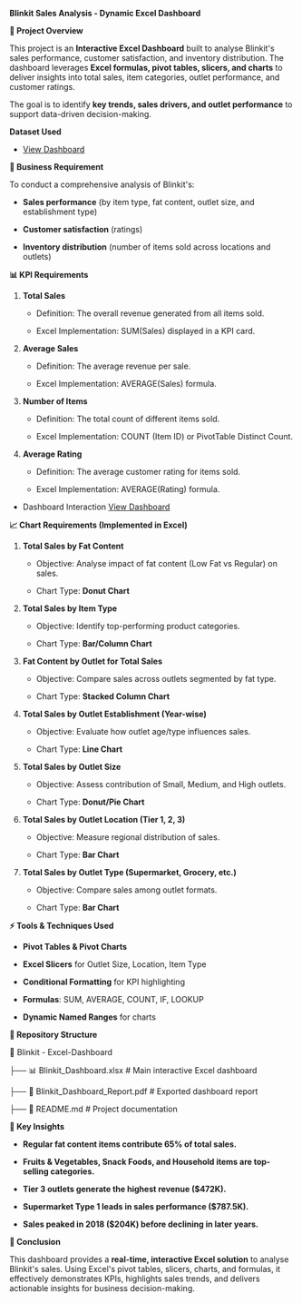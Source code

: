 **Blinkit Sales Analysis - Dynamic Excel Dashboard**

**📌 Project Overview**

This project is an **Interactive Excel Dashboard** built to analyse
Blinkit's sales performance, customer satisfaction, and inventory
distribution. The dashboard leverages **Excel formulas, pivot tables,
slicers, and charts** to deliver insights into total sales, item
categories, outlet performance, and customer ratings.

The goal is to identify **key trends, sales drivers, and outlet
performance** to support data-driven decision-making.

**Dataset Used**
-  <a href="htttps://https://github.com/khantaha2112/Data-Analysis-Dashboard/blob/main/Blinkit%20Data%20Analyst%20Project.xlsx"> View Dashboard</a>

**🎯 Business Requirement**

To conduct a comprehensive analysis of Blinkit's:

-   **Sales performance** (by item type, fat content, outlet size, and
    establishment type)

-   **Customer satisfaction** (ratings)

-   **Inventory distribution** (number of items sold across locations
    and outlets)

**📊 KPI Requirements**

1.  **Total Sales**

    -   Definition: The overall revenue generated from all items sold.

    -   Excel Implementation: SUM(Sales) displayed in a KPI card.

2.  **Average Sales**

    -   Definition: The average revenue per sale.

    -   Excel Implementation: AVERAGE(Sales) formula.

3.  **Number of Items**

    -   Definition: The total count of different items sold.

    -   Excel Implementation: COUNT (Item ID) or PivotTable Distinct
        Count.

4.  **Average Rating**

    -   Definition: The average customer rating for items sold.

    -   Excel Implementation: AVERAGE(Rating) formula.

- Dashboard Interaction <a href="https://https://github.com/khantaha2112/Data-Analysis-Dashboard/blob/main/Dashboard_Image.png">View Dashboard</a>

**📈 Chart Requirements (Implemented in Excel)**

1.  **Total Sales by Fat Content**

    -   Objective: Analyse impact of fat content (Low Fat vs Regular) on
        sales.

    -   Chart Type: **Donut Chart**

2.  **Total Sales by Item Type**

    -   Objective: Identify top-performing product categories.

    -   Chart Type: **Bar/Column Chart**

3.  **Fat Content by Outlet for Total Sales**

    -   Objective: Compare sales across outlets segmented by fat type.

    -   Chart Type: **Stacked Column Chart**

4.  **Total Sales by Outlet Establishment (Year-wise)**

    -   Objective: Evaluate how outlet age/type influences sales.

    -   Chart Type: **Line Chart**

5.  **Total Sales by Outlet Size**

    -   Objective: Assess contribution of Small, Medium, and High
        outlets.

    -   Chart Type: **Donut/Pie Chart**

6.  **Total Sales by Outlet Location (Tier 1, 2, 3)**

    -   Objective: Measure regional distribution of sales.

    -   Chart Type: **Bar Chart**

7.  **Total Sales by Outlet Type (Supermarket, Grocery, etc.)**

    -   Objective: Compare sales among outlet formats.

    -   Chart Type: **Bar Chart**

**⚡ Tools & Techniques Used**

-   **Pivot Tables & Pivot Charts**

-   **Excel Slicers** for Outlet Size, Location, Item Type

-   **Conditional Formatting** for KPI highlighting

-   **Formulas**: SUM, AVERAGE, COUNT, IF, LOOKUP

-   **Dynamic Named Ranges** for charts

**📂 Repository Structure**

📁 Blinkit - Excel-Dashboard

├── 📊 Blinkit_Dashboard.xlsx \# Main interactive Excel dashboard

├── 📄 Blinkit_Dashboard_Report.pdf \# Exported dashboard report

├── 📄 README.md \# Project documentation

**🔑 Key Insights**

-   **Regular fat content items contribute 65% of total sales.**

-   **Fruits & Vegetables, Snack Foods, and Household items are
    top-selling categories.**

-   **Tier 3 outlets generate the highest revenue (\$472K).**

-   **Supermarket Type 1 leads in sales performance (\$787.5K).**

-   **Sales peaked in 2018 (\$204K) before declining in later years.**

**🚀 Conclusion**

This dashboard provides a **real-time, interactive Excel solution** to
analyse Blinkit's sales. Using Excel's pivot tables, slicers, charts,
and formulas, it effectively demonstrates KPIs, highlights sales trends,
and delivers actionable insights for business decision-making.


